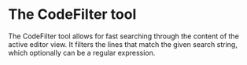 # The CodeFilter tool #

The CodeFilter tool allows for fast searching through the content of the active editor view. It filters the lines that match the given search string, which optionally can be a regular expression.